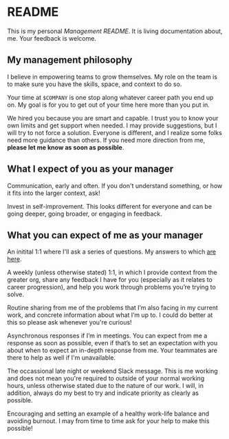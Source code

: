 # README

This is my personal _Management README_. It is living documentation about, me. Your feedback is welcome.

## My management philosophy

I believe in empowering teams to grow themselves. My role on the team is to make sure you have the skills, space, and context to do so.

Your time at `$COMPANY` is one stop along whatever career path you end up on. My goal is for you to get out of your time here more than you put in.

We hired you because you are smart and capable. I trust you to know your own limits and get support when needed. I may provide suggestions, but I will try to not force a solution. Everyone is different, and I realize some folks need more guidance than others. If you need more direction from me, __please let me know as soon as possible__.

## What I expect of you as your manager

Communication, early and often. If you don't understand something, or how it fits into the larger context, ask!

Invest in self-improvement. This looks different for everyone and can be going deeper, going broader, or engaging in feedback.

## What you can expect of me as your manager

An initital 1:1 where I'll ask a series of questions. My answers to which [are here](./First1on1.md).

A weekly (unless otherwise stated) 1:1, in which I provide context from the greater org, share any feedback I have for you (especially as it relates to career progression), and help you work through problems you’re trying to solve.

Routine sharing from me of the problems that I’m also facing in my current work, and concrete information about what I’m up to. I could do better at this so please ask whenever you're curious!

Asynchronous responses if I’m in meetings. You can expect from me a response as soon as possible, even if that’s to set an expectation with you about when to expect an in-depth response from me. Your teammates are there to help as well if I'm unavailable.

The occassional late night or weekend Slack message. This is me working and does not mean you're required to outside of your normal working hours, unless otherwise stated due to the nature of our work. I will, in addition, always do my best to try and indicate priority as clearly as possible.

Encouraging and setting an example of a healthy work-life balance and avoiding burnout. I may from time to time ask for your help to make this possible!
